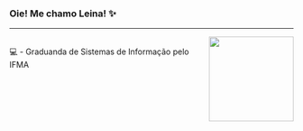 ### Oie! Me chamo Leina! ✨
<hr><img align="right" width="150" src="https://media.giphy.com/media/LmNwrBhejkK9EFP504/giphy.gif"/>
<div style="display: inline_block"><br>
💻 - Graduanda de Sistemas de Informação pelo IFMA <br>
</div>




